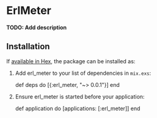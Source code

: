 # ErlMeter

**TODO: Add description**

## Installation

If [available in Hex](https://hex.pm/docs/publish), the package can be installed as:

  1. Add erl_meter to your list of dependencies in `mix.exs`:

        def deps do
          [{:erl_meter, "~> 0.0.1"}]
        end

  2. Ensure erl_meter is started before your application:

        def application do
          [applications: [:erl_meter]]
        end

